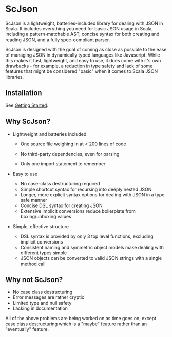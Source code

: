 # ScJson

ScJson is a lightweight, batteries-included library for dealing with JSON in Scala. It includes everything you need for basic JSON usage in Scala, including a pattern-matchable AST, concise syntax for both creating and reading JSON, and a fully spec-compliant parser.

ScJson is designed with the goal of coming as close as possible to the ease of managing JSON in dynamically typed languages like Javascript. While this makes it fast, lightweight, and easy to use, it does come with it's own drawbacks - for example, a reduction in type safety and lack of some features that might be considered "basic" when it comes to Scala JSON libraries.



## Installation

See [Getting Started](https://github.com/tripl3dogdare/scjson/wiki/Getting-Started).



## Why ScJson?

- Lightweight and batteries included

  - One source file weighing in at < 200 lines of code


  - No third-party dependencies, even for parsing
  - Only one import statement to remember

- Easy to use

  - No case-class destructuring required
  - Simple shortcut syntax for recursing into deeply nested JSON
  - Longer, more explicit syntax options for dealing with JSON in a type-safe manner
  - Concise DSL syntax for creating JSON
  - Extensive implicit conversions reduce boilerplate from boxing/unboxing values

- Simple, effective structure

  - DSL syntax is provided by only 3 top level functions, excluding implicit conversions
  - Consistent naming and symmetric object models make dealing with different types simple
  - JSON objects can be converted to valid JSON strings with a single method call



## Why not ScJson?

- No case class destructuring
- Error messages are rather cryptic
- Limited type and null safety
- Lacking in documentation

All of the above problems are being worked on as time goes on, except case class destructuring which is a "maybe" feature rather than an "eventually" feature.